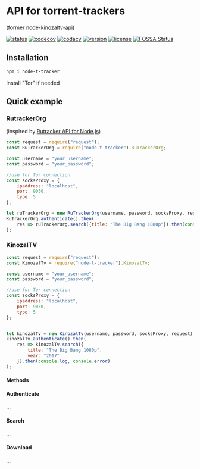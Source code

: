 # API for torrent-trackers
(former [node-kinozaltv-api](https://www.npmjs.com/package/node-kinozaltv-api))

[![status](https://api.travis-ci.org/timmson/node-t-tracker.svg?branch=master)](https://travis-ci.org/timmson/node-t-tracker)
[![codecov](https://codecov.io/gh/timmson/node-t-tracker/branch/master/graph/badge.svg)](https://codecov.io/gh/timmson/node-t-tracker)
[![codacy](https://api.codacy.com/project/badge/Grade/137a008b9b904f9a95a3c1461d2ea6bf)](https://www.codacy.com/app/timmson666/node-t-tracker)
[![version](https://img.shields.io/npm/v/node-t-tracker.svg)](https://www.npmjs.com/package/node-t-tracker)
[![license](https://img.shields.io/npm/l/node-t-tracker.svg)](https://www.npmjs.com/package/node-t-tracker)
[![FOSSA Status](https://app.fossa.io/api/projects/git%2Bgithub.com%2Ftimmson%2Fnode-t-tracker.svg?type=shield)](https://app.fossa.io/projects/git%2Bgithub.com%2Ftimmson%2Fnode-t-tracker?ref=badge_shield)

## Installation
```bash
npm i node-t-tracker
```
Install "Tor" if needed

## Quick example 

### RutrackerOrg
(inspired by [Rutracker API for Node.js](https://github.com/nikityy/Rutracker-API))
```javascript
const request = require("request");
const RuTrackerOrg = require("node-t-tracker").RuTrackerOrg;

const username = "your_username";
const password = "your_password";

//use for Tor connection
const socksProxy = {
    ipaddress: "localhost",
    port: 9050,
    type: 5
};

let ruTrackerOrg = new RuTrackerOrg(username, password, socksProxy, request);
RuTrackerOrg.authenticate().then(
    res => ruTrackerOrg.search({title: "The Big Bang 1080p"}).then(console.log, console.error)
);
```

### KinozalTV
```javascript
const request = require("request");
const KinozalTv = require("node-t-tracker").KinozalTv;

const username = "your_username";
const password = "your_password";

//use for Tor connection
const socksProxy = {
    ipaddress: "localhost",
    port: 9050,
    type: 5
};


let kinozalTv = new KinozalTv(username, password, socksProxy, request);
kinozalTv.authenticate().then(
    res => kinozalTv.search({
        title: "The Big Bang 1080p",
        year: "2017"
    }).then(console.log, console.error)
);
```
#### Methods

#### Authenticate
...

#### Search
...

#### Download
...